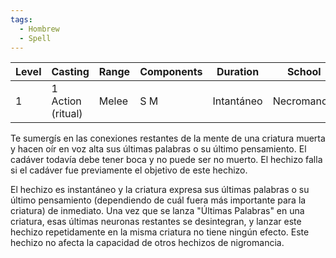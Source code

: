 ```yaml
---
tags:
  - Hombrew
  - Spell
---
```

| Level | Casting           | Range | Components | Duration   | School      | Attack/Save | Damage/Effect |
| ----- | ----------------- | ----- | ---------- | ---------- | ----------- | ----------- | ------------- |
| 1     | 1 Action (ritual) | Melee | S M        | Intantáneo | Necromancia |             | Communicación |      |                   |       |            |            |             |             |               |

Te sumergís en las conexiones restantes de la mente de una criatura muerta y hacen oír en voz alta sus últimas palabras o su último pensamiento. El cadáver todavía debe tener boca y no puede ser no muerto. El hechizo falla si el cadáver fue previamente el objetivo de este hechizo.

El hechizo es instantáneo y la criatura expresa sus últimas palabras o su último pensamiento (dependiendo de cuál fuera más importante para la criatura) de inmediato. Una vez que se lanza "Últimas Palabras" en una criatura, esas últimas neuronas restantes se desintegran, y lanzar este hechizo repetidamente en la misma criatura no tiene ningún efecto. Este hechizo no afecta la capacidad de otros hechizos de nigromancia.
